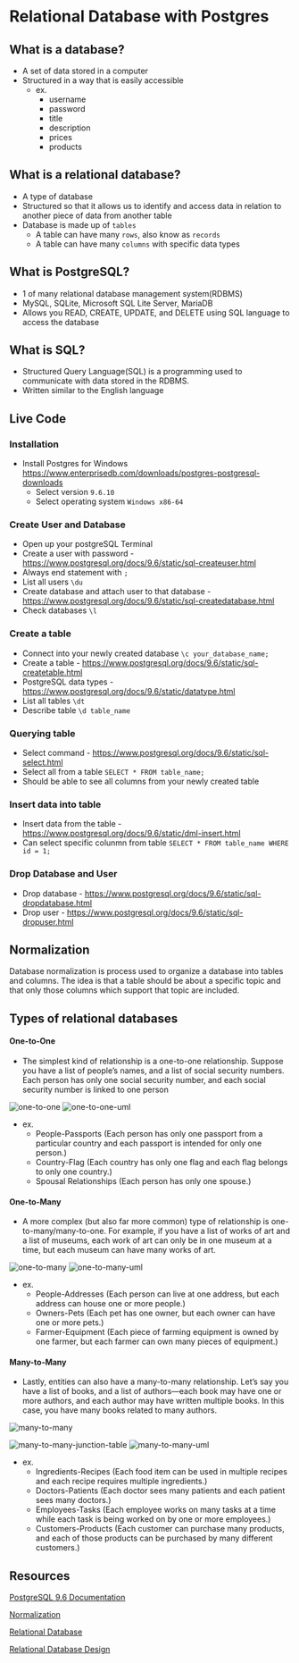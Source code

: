 # Relational Database with Postgres

## What is a database?
- A set of data stored in a computer
- Structured in a way that is easily accessible
  - ex.
    - username
    - password
    - title
    - description
    - prices
    - products
  
## What is a relational database?
- A type of database
- Structured so that it allows us to identify and access data in relation to another piece of data from another table
- Database is made up of `tables`
  - A table can have many `rows`, also know as `records`
  - A table can have many `columns` with specific data types

## What is PostgreSQL?
- 1 of many relational database management system(RDBMS)
- MySQL, SQLite, Microsoft SQL Lite Server, MariaDB
- Allows you READ, CREATE, UPDATE, and DELETE using SQL language to access the database

## What is SQL?
- Structured Query Language(SQL) is a programming used to communicate with data stored in the RDBMS.
- Written similar to the English language

## Live Code
### Installation
- Install Postgres for Windows https://www.enterprisedb.com/downloads/postgres-postgresql-downloads
  - Select version `9.6.10`
  - Select operating system `Windows x86-64`
  
### Create User and Database
- Open up your postgreSQL Terminal
- Create a user with password - https://www.postgresql.org/docs/9.6/static/sql-createuser.html
- Always end statement with `;`
- List all users `\du`
- Create database and attach user to that database - https://www.postgresql.org/docs/9.6/static/sql-createdatabase.html
- Check databases `\l`

### Create a table
- Connect into your newly created database `\c your_database_name;`
- Create a table - https://www.postgresql.org/docs/9.6/static/sql-createtable.html
- PostgreSQL data types - https://www.postgresql.org/docs/9.6/static/datatype.html
- List all tables `\dt`
- Describe table `\d table_name`

### Querying table
- Select command - https://www.postgresql.org/docs/9.6/static/sql-select.html
- Select all from a table `SELECT * FROM table_name;`
- Should be able to see all columns from your newly created table

### Insert data into table
- Insert data from the table - https://www.postgresql.org/docs/9.6/static/dml-insert.html
- Can select specific colunmn from table `SELECT * FROM table_name WHERE id = 1;`

### Drop Database and User
- Drop database - https://www.postgresql.org/docs/9.6/static/sql-dropdatabase.html
- Drop user - https://www.postgresql.org/docs/9.6/static/sql-dropuser.html

## Normalization
Database normalization is process used to organize a database into tables and columns.  The idea is that a table should be about a specific topic and that only those columns which support that topic are included. 
  
## Types of relational databases
#### One-to-One
- The simplest kind of relationship is a one-to-one relationship. Suppose you have a list of people’s names, and a list of social security numbers. Each person has only one social security number, and each social security number is linked to one person

![one-to-one](https://i.imgur.com/wEkbLRR.png?2)
![one-to-one-uml](https://i.imgur.com/PVqrj8E.png)


- ex.
  - People-Passports (Each person has only one passport from a particular country and each passport is intended for only one person.)
  - Country-Flag (Each country has only one flag and each flag belongs to only one country.)
  - Spousal Relationships (Each person has only one spouse.)
  




#### One-to-Many
- A more complex (but also far more common) type of relationship is one-to-many/many-to-one. For example, if you have a list of works of art and a list of museums, each work of art can only be in one museum at a time, but each museum can have many works of art.

![one-to-many](https://i.imgur.com/PHJcJT6.png?1)
![one-to-many-uml](https://i.imgur.com/lozOXoX.png)


- ex. 
  - People-Addresses (Each person can live at one address, but each address can house one or more people.)
  - Owners-Pets (Each pet has one owner, but each owner can have one or more pets.)
  - Farmer-Equipment (Each piece of farming equipment is owned by one farmer, but each farmer can own many pieces of equipment.)


#### Many-to-Many
- Lastly, entities can also have a many-to-many relationship. Let’s say you have a list of books, and a list of authors—each book may have one or more authors, and each author may have written multiple books. In this case, you have many books related to many authors.

![many-to-many](https://i.imgur.com/XJQSZje.png?1)

![many-to-many-junction-table](https://i.imgur.com/NwMRbEE.png?1)
![many-to-many-uml](https://i.imgur.com/gev6KEs.png?1)


- ex.
  - Ingredients-Recipes (Each food item can be used in multiple recipes and each recipe requires multiple ingredients.)
  - Doctors-Patients (Each doctor sees many patients and each patient sees many doctors.)
  - Employees-Tasks (Each employee works on many tasks at a time while each task is being worked on by one or more employees.)
  - Customers-Products (Each customer can purchase many products, and each of those products can be purchased by many different customers.)
  
  

## Resources
[PostgreSQL 9.6 Documentation](https://www.postgresql.org/docs/9.6/static/index.html)

[Normalization](https://www.essentialsql.com/get-ready-to-learn-sql-10-database-second-normal-form-explained-in-simple-english/)

[Relational Database](https://database.guide/the-3-types-of-relationships-in-database-design/)

[Relational Database Design](http://www.ntu.edu.sg/home/ehchua/programming/sql/relational_database_design.html)





